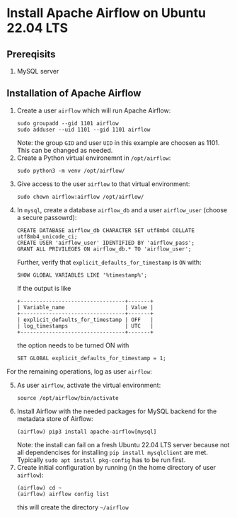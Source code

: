 # Install Apache Airflow on Ubuntu 22.04 LTS

## Prereqisits
1. MySQL server
   
## Installation of Apache Airflow
1. Create a user `airflow` which will run Apache Airflow:
   ```
   sudo groupadd --gid 1101 airflow
   sudo adduser --uid 1101 --gid 1101 airflow
   ```
   Note: the group `GID` and user `UID` in this example are choosen as 1101. This can be changed as needed.
2. Create a Python virtual environemnt in `/opt/airflow`:
   ```
   sudo python3 -m venv /opt/airflow/
   ```
3. Give access to the user `airflow` to that virtual environment:
   ```
   sudo chown airflow:airflow /opt/airflow/
   ```
4. In `mysql`, create a database `airflow_db` and a user `airflow_user` (choose a secure passowrd):
   ```
   CREATE DATABASE airflow_db CHARACTER SET utf8mb4 COLLATE utf8mb4_unicode_ci;
   CREATE USER 'airflow_user' IDENTIFIED BY 'airflow_pass';
   GRANT ALL PRIVILEGES ON airflow_db.* TO 'airflow_user';
   ```
   Further, verify that `explicit_defaults_for_timestamp` is `ON` with:
   ```
   SHOW GLOBAL VARIABLES LIKE '%timestamp%';
   ```
   If the output is like
   ```
   +---------------------------------+-------+
   | Variable_name                   | Value |
   +---------------------------------+-------+
   | explicit_defaults_for_timestamp | OFF   |
   | log_timestamps                  | UTC   |
   +---------------------------------+-------+
   ```
   the option needs to be turned ON with
   ```
   SET GLOBAL explicit_defaults_for_timestamp = 1;
   ```

For the remaining operations, log as user `airflow`:
   
5. As user `airflow`, activate the virtual environment:
   ```
   source /opt/airflow/bin/activate
   ```
6. Install Airflow with the needed packages for MySQL backend for the metadata store of Airflow:
   ```
   (airflow) pip3 install apache-airflow[mysql]
   ```
   Note: the install can fail on a fresh Ubuntu 22.04 LTS server because not all dependencises for
         installing `pip install mysqlclient` are met. Typically `sudo apt install pkg-config` has to be run first.
7. Create initial configuration by running (in the home directory of user `airflow`):
   ```
   (airflow) cd ~
   (airflow) airflow config list
   ```
   this will create the directory `~/airflow`

